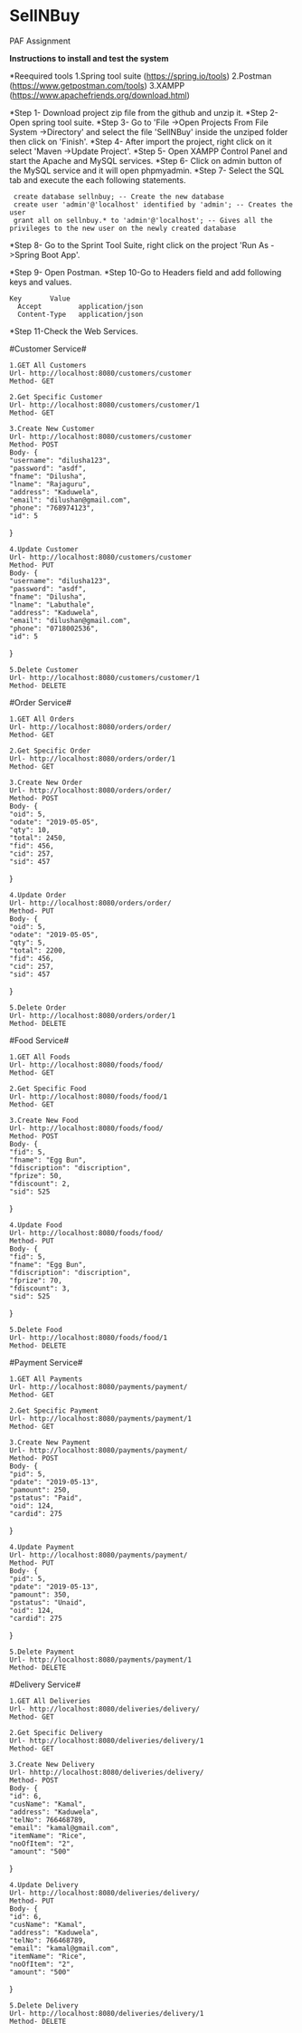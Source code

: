 # SellNBuy
PAF Assignment

******Instructions to install and test the system******

*Reequired tools
	1.Spring tool suite (https://spring.io/tools)
	2.Postman (https://www.getpostman.com/tools)
	3.XAMPP (https://www.apachefriends.org/download.html)

*Step 1-  Download project zip file from the github and unzip it.
*Step 2-  Open spring tool suite.
*Step 3-  Go to 'File ->Open Projects From File System ->Directory' and select the file 'SellNBuy' inside the unziped folder then click on 'Finish'.
*Step 4-  After import the project, right click on it select 'Maven ->Update Project'.
*Step 5-  Open XAMPP Control Panel and start the Apache and MySQL services.
*Step 6-  Click on admin button of the MySQL service and it will open phpmyadmin.
*Step 7-  Select the SQL tab and execute the each following statements.

	 create database sellnbuy; -- Create the new database
	 create user 'admin'@'localhost' identified by 'admin'; -- Creates the user
	 grant all on sellnbuy.* to 'admin'@'localhost'; -- Gives all the privileges to the new user on the newly created database

*Step 8- Go to the Sprint Tool Suite, right click on the project 'Run As ->Spring Boot App'.

*Step 9- Open Postman.
*Step 10-Go to Headers field and add following keys and values.
	
	Key		  Value
      Accept         application/json
      Content-Type   application/json

*Step 11-Check the Web Services.

#Customer Service#

	1.GET All Customers
	Url- http://localhost:8080/customers/customer
	Method- GET

	2.Get Specific Customer
	Url- http://localhost:8080/customers/customer/1
	Method- GET	

	3.Create New Customer
	Url- http://localhost:8080/customers/customer
	Method- POST
	Body- {
    "username": "dilusha123",
    "password": "asdf",
    "fname": "Dilusha",
    "lname": "Rajaguru",
    "address": "Kaduwela",
    "email": "dilushan@gmail.com",
    "phone": "768974123",
    "id": 5
}

	4.Update Customer
	Url- http://localhost:8080/customers/customer
	Method- PUT
	Body- {
    "username": "dilusha123",
    "password": "asdf",
    "fname": "Dilusha",
    "lname": "Labuthale",
    "address": "Kaduwela",
    "email": "dilushan@gmail.com",
    "phone": "0718002536",
    "id": 5
}

	5.Delete Customer
	Url- http://localhost:8080/customers/customer/1
	Method- DELETE

#Order Service#

	1.GET All Orders
	Url- http://localhost:8080/orders/order/
	Method- GET

	2.Get Specific Order
	Url- http://localhost:8080/orders/order/1
	Method- GET	

	3.Create New Order
	Url- http://localhost:8080/orders/order/
	Method- POST
	Body- {
    "oid": 5,
    "odate": "2019-05-05",
    "qty": 10,
    "total": 2450,
    "fid": 456,
    "cid": 257,
    "sid": 457
}

	4.Update Order
	Url- http://localhost:8080/orders/order/
	Method- PUT
	Body- {
    "oid": 5,
    "odate": "2019-05-05",
    "qty": 5,
    "total": 2200,
    "fid": 456,
    "cid": 257,
    "sid": 457
}


	5.Delete Order
	Url- http://localhost:8080/orders/order/1
	Method- DELETE


#Food Service#

	1.GET All Foods
	Url- http://localhost:8080/foods/food/
	Method- GET

	2.Get Specific Food
	Url- http://localhost:8080/foods/food/1
	Method- GET	

	3.Create New Food
	Url- http://localhost:8080/foods/food/
	Method- POST
	Body- {
    "fid": 5,
    "fname": "Egg Bun",
    "fdiscription": "discription",
    "fprize": 50,
    "fdiscount": 2,
    "sid": 525
}

	4.Update Food
	Url- http://localhost:8080/foods/food/
	Method- PUT
	Body- {
    "fid": 5,
    "fname": "Egg Bun",
    "fdiscription": "discription",
    "fprize": 70,
    "fdiscount": 3,
    "sid": 525
}


	5.Delete Food
	Url- http://localhost:8080/foods/food/1
	Method- DELETE



#Payment Service#

	1.GET All Payments
	Url- http://localhost:8080/payments/payment/
	Method- GET

	2.Get Specific Payment
	Url- http://localhost:8080/payments/payment/1
	Method- GET	

	3.Create New Payment
	Url- http://localhost:8080/payments/payment/
	Method- POST
	Body- {
    "pid": 5,
    "pdate": "2019-05-13",
    "pamount": 250,
    "pstatus": "Paid",
    "oid": 124,
    "cardid": 275
}

	4.Update Payment
	Url- http://localhost:8080/payments/payment/
	Method- PUT
	Body- {
    "pid": 5,
    "pdate": "2019-05-13",
    "pamount": 350,
    "pstatus": "Unaid",
    "oid": 124,
    "cardid": 275
}


	5.Delete Payment
	Url- http://localhost:8080/payments/payment/1
	Method- DELETE


#Delivery Service#

	1.GET All Deliveries
	Url- http://localhost:8080/deliveries/delivery/
	Method- GET

	2.Get Specific Delivery
	Url- http://localhost:8080/deliveries/delivery/1
	Method- GET	

	3.Create New Delivery
	Url- hhttp://localhost:8080/deliveries/delivery/
	Method- POST
	Body- {
    "id": 6,
    "cusName": "Kamal",
    "address": "Kaduwela",
    "telNo": 766468789,
    "email": "kamal@gmail.com",
    "itemName": "Rice",
    "noOfItem": "2",
    "amount": "500"
}

	4.Update Delivery
	Url- http://localhost:8080/deliveries/delivery/
	Method- PUT
	Body- {
    "id": 6,
    "cusName": "Kamal",
    "address": "Kaduwela",
    "telNo": 766468789,
    "email": "kamal@gmail.com",
    "itemName": "Rice",
    "noOfItem": "2",
    "amount": "500"
}


	5.Delete Delivery
	Url- http://localhost:8080/deliveries/delivery/1
	Method- DELETE


